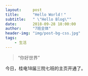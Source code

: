 ```yaml
---
layout:     post
title:      "Hello World！"
subtitle:   " \"Hello Blog\""
date:       2018-09-28 18:00:00
author:     "7班全体"
header-img: "img/post-bg-css.jpg"
tags:
    - 生活
---
```


> “你好世界”


 今日，桂电18届三院七班的主页开通了。




